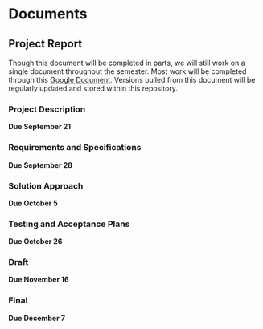 # Documents

## Project Report
Though this document will be completed in parts, we will still work on a single document throughout the semester.
Most work will be completed through this [Google Document](https://docs.google.com/document/d/1LQx4ZfOGXgAEF3KawpFEP9nDAvOyfjtSq096w1-qJHA/edit?usp=sharing). Versions pulled from this document will be regularly updated and stored within this repository.

### Project Description
**Due September 21**

### Requirements and Specifications
**Due September 28**

### Solution Approach
**Due October 5**

### Testing and Acceptance Plans
**Due October 26**

### Draft
**Due November 16**

### Final 
**Due December 7**
